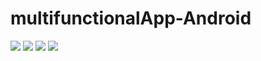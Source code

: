 # multifunctionalApp-Android
<img src="./images/img5.jpeg">
<img src="./images/img2.jpeg">
<img src="./images/img3.jpeg">
<img src="./images/img1.jpeg">
